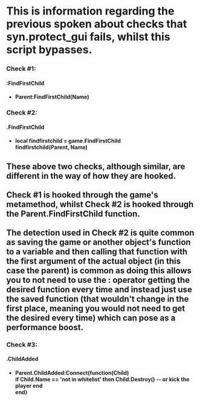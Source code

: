# This is information regarding the previous spoken about checks that syn.protect_gui fails, whilst this script bypasses.

### Check \#1:
#### :FindFirstChild
- #### Parent:FindFirstChild(Name)

### Check \#2:
#### .FindFirstChild
- #### local findfirstchild = game.FindFirstChild <br>findfirstchild(Parent, Name)

## These above two checks, although similar, are different in the way of how they are hooked. <br></br>Check \#1 is hooked through the game's metamethod, whilst Check \#2 is hooked through the Parent.FindFirstChild function. <br></br> The detection used in Check \#2 is quite common as saving the game or another object's function to a variable and then calling that function with the first argument of the actual object (in this case the parent) is common as doing this allows you to not need to use the : operator getting the desired function every time and instead just use the saved function (that wouldn't change in the first place, meaning you would not need to get the desired every time) which can pose as a performance boost.

### Check \#3:
#### .ChildAdded
- #### Parent.ChildAdded:Connect(function(Child)<br>if Child.Name == 'not in whitelist' then Child:Destroy() -- or kick the player end<br>end)
